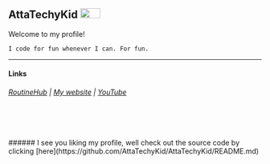 ## AttaTechyKid <img src="https://attatechykid.github.io/images/github/profile/PRO-git-badge-transparent.png" width="40" height="20">
Welcome to my profile!<br>
```
I code for fun whenever I can. For fun.
```
***
#### Links
###### [RoutineHub](https://routinehub.co/user/AttaTechyKid) | [My website](https://attatechykid.github.io/) | [YouTube](https://youtube.com/@AttaTechyKid)
<br>
<br>
<br>
###### I see you liking my profile, well check out the source code by clicking [here](https://github.com/AttaTechyKid/AttaTechyKid/README.md)
